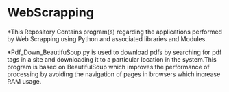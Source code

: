 # WebScrapping




*This Repository Contains program(s) regarding the applications performed by Web Scrapping using Python and associated libraries and Modules.

*Pdf_Down_BeautifuSoup.py is used to download pdfs by searching for pdf tags in a site and downloading it to a particular location in the system.This program is based on BeautifulSoup which improves the performance of processing by avoiding the navigation of pages in browsers which increase RAM usage.
